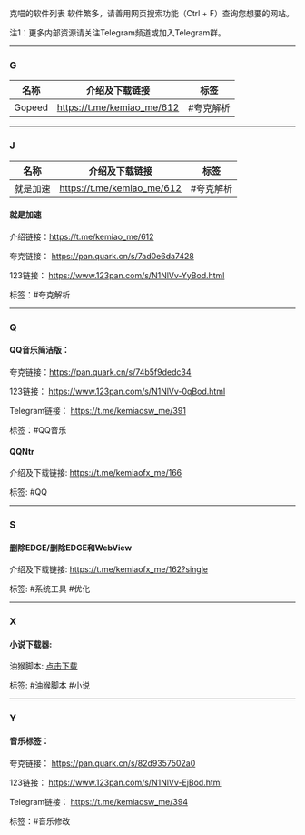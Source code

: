 克喵的软件列表
软件繁多，请善用网页搜索功能（Ctrl + F）查询您想要的网站。

注1：更多内部资源请关注Telegram频道或加入Telegram群。

---

### G
| 名称 | 介绍及下载链接 | 标签 |
| :---: | :---: | :---: |
| Gopeed | https://t.me/kemiao_me/612 | #夸克解析 |

---

### J

| 名称 | 介绍及下载链接 | 标签 |
| :---: | :---: | :---: |
| 就是加速 | https://t.me/kemiao_me/612 | #夸克解析 |

#### 就是加速

介绍链接：https://t.me/kemiao_me/612

夸克链接：
https://pan.quark.cn/s/7ad0e6da7428

123链接：
https://www.123pan.com/s/N1NlVv-YyBod.html

标签：#夸克解析

---

### Q

#### QQ音乐简洁版：

夸克链接：https://pan.quark.cn/s/74b5f9dedc34

123链接：
https://www.123pan.com/s/N1NlVv-0qBod.html

Telegram链接：
https://t.me/kemiaosw_me/391

标签：#QQ音乐

#### QQNtr

介绍及下载链接:
https://t.me/kemiaofx_me/166

标签: #QQ

---

### S

#### 删除EDGE/删除EDGE和WebView

介绍及下载链接:
https://t.me/kemiaofx_me/162?single

标签: #系统工具 #优化

---

### X

#### 小说下载器:

油猴脚本:
[点击下载](https://greasyfork.org/zh-CN/scripts/406070-%E5%B0%8F%E8%AF%B4%E4%B8%8B%E8%BD%BD%E5%99%A8)

标签: #油猴脚本 #小说

---

### Y

#### 音乐标签：

夸克链接：
https://pan.quark.cn/s/82d9357502a0

123链接：
https://www.123pan.com/s/N1NlVv-EjBod.html

Telegram链接：
https://t.me/kemiaosw_me/394

标签：#音乐修改